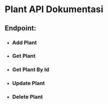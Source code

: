 # Plant API Dokumentasi

## Endpoint:
- ### Add Plant
- ### Get Plant
- ### Get Plant By Id
- ### Update Plant
- ### Delete Plant

